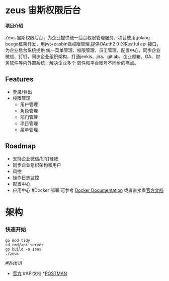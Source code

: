 # zeus 宙斯权限后台

#### 项目介绍
Zeus 宙斯权限后台，为企业提供统一后台权限管理服务。项目使用golang beego框架开发，用jwt+casbin做权限管理,提供OAuth2.0 的Restful api 接口，为企业后台系统提供
统一菜单管理、权限管理、员工管理、配置中心，同步企业微信、钉钉，同步企业组织架构，打通jenkis、jira、gitlab、企业邮箱、OA、财务软件等内外部系统，解决企业多个
软件和平台账号不同步的痛点。

## Features
- 登录/登出
- 权限管理
    - 用户管理
    - 角色管理
    - 部门管理
    - 项目管理
    - 菜单管理
## Roadmap
- 支持企业微信/钉钉登陆
- 同步企业组织架构和用户
- 风控
- 操作日志监控
- 配置中心
- 应用中心
#Docker 部署
可参考 [Docker Documentation][2] 或者直接看[官方文档][1]
# 架构
### 快速开始
````
go mod tidy
cd cmd/api-server
go build -o zeus
./zeus

````
#WebUI
* [官方](https://github.com/bullteam/zeus-ui)
#API文档
*[POSTMAN](https://documenter.getpostman.com/view/159835/Rzfjk7Jh)

[1]: https://docs.docker.com/ "Docker Documentation"
[2]: https://github.com/yeasy/docker_practice "docker_practice"



